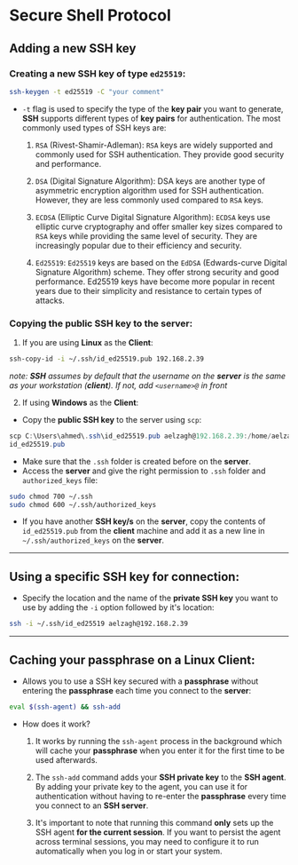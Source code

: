 # Secure Shell Protocol

## Adding a new SSH key
### Creating a new **SSH key** of type `ed25519`:
```bash
ssh-keygen -t ed25519 -C "your comment"
```

- `-t` flag is used to specify the type of the **key pair** you want to generate, **SSH** supports different types of **key pairs** for authentication. The most commonly used types of SSH keys are:
	1. `RSA` (Rivest-Shamir-Adleman): `RSA` keys are widely supported and commonly used for SSH authentication. They provide good security and performance.
    
	2. `DSA` (Digital Signature Algorithm): DSA keys are another type of asymmetric encryption algorithm used for SSH authentication. However, they are less commonly used compared to `RSA` keys.
    
	3. `ECDSA` (Elliptic Curve Digital Signature Algorithm): `ECDSA` keys use elliptic curve cryptography and offer smaller key sizes compared to `RSA` keys while providing the same level of security. They are increasingly popular due to their efficiency and security.
    
	4. `Ed25519`: `Ed25519` keys are based on the `EdDSA` (Edwards-curve Digital Signature Algorithm) scheme. They offer strong security and good performance. Ed25519 keys have become more popular in recent years due to their simplicity and resistance to certain types of attacks.

### Copying the **public SSH key** to the **server**:
1. If you are using **Linux** as the **Client**:
```bash
ssh-copy-id -i ~/.ssh/id_ed25519.pub 192.168.2.39
```
*note: **SSH** assumes by default that the username on the **server** is the same as your workstation (**client**). If not, add `<username>@` in front*

2. If using **Windows** as the **Client**:
- Copy the **public SSH key** to the server using `scp`:
```powershell
scp C:\Users\ahmed\.ssh\id_ed25519.pub aelzagh@192.168.2.39:/home/aelzagh/.ssh/authorized_keys
id_ed25519.pub
```
- Make sure that the `.ssh` folder is created before on the **server**.
- Access the **server** and give the right permission to `.ssh` folder and `authorized_keys` file:
```bash
sudo chmod 700 ~/.ssh
sudo chmod 600 ~/.ssh/authorized_keys
```
- If you have another **SSH key/s** on the **server**, copy the contents of `id_ed25519.pub` from the **client** machine and add it as a new line in `~/.ssh/authorized_keys` on the **server**.
---
## Using a specific  **SSH key** for connection:
- Specify the location and the name of the **private SSH key** you want to use by adding the `-i` option followed by it's location:
```bash
ssh -i ~/.ssh/id_ed25519 aelzagh@192.168.2.39
```
---
## Caching your passphrase on a **Linux Client**:
- Allows you to use a SSH key secured with a **passphrase** without entering the **passphrase** each time you connect to the **server**:
```bash
eval $(ssh-agent) && ssh-add
```

- How does it work?
	1. It works by running the `ssh-agent` process in the background which will cache your **passphrase** when you enter it for the first time to be used afterwards.
	 
	2. The `ssh-add` command adds your **SSH private key** to the **SSH agent**. By adding your private key to the agent, you can use it for authentication without having to re-enter the **passphrase** every time you connect to an **SSH server**.
	 
	3. It's important to note that running this command **only** sets up the SSH agent **for the current session**. If you want to persist the agent across terminal sessions, you may need to configure it to run automatically when you log in or start your system.
